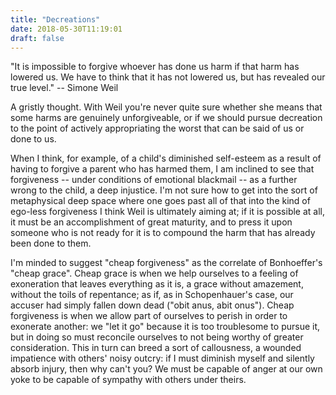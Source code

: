 ```yaml
---
title: "Decreations"
date: 2018-05-30T11:19:01
draft: false
---
```

"It is impossible to forgive whoever has done us harm if that harm has lowered us. We have to think that it has not lowered us, but has revealed our true level." -- Simone Weil

A gristly thought. With Weil you're never quite sure whether she means that some harms are genuinely unforgiveable, or if we should pursue decreation to the point of actively appropriating the worst that can be said of us or done to us.

When I think, for example, of a child's diminished self-esteem as a result of having to forgive a parent who has harmed them, I am inclined to see that forgiveness -- under conditions of emotional blackmail -- as a further wrong to the child, a deep injustice. I'm not sure how to get into the sort of metaphysical deep space where one goes past all of that into the kind of ego-less forgiveness I think Weil is ultimately aiming at; if it is possible at all, it must be an accomplishment of great maturity, and to press it upon someone who is not ready for it is to compound the harm that has already been done to them.

I'm minded to suggest "cheap forgiveness" as the correlate of Bonhoeffer's "cheap grace". Cheap grace is when we help ourselves to a feeling of exoneration that leaves everything as it is, a grace without amazement, without the toils of repentance; as if, as in Schopenhauer's case, our accuser had simply fallen down dead ("obit anus, abit onus"). Cheap forgiveness is when we allow part of ourselves to perish in order to exonerate another: we "let it go" because it is too troublesome to pursue it, but in doing so must reconcile ourselves to not being worthy of greater consideration. This in turn can breed a sort of callousness, a wounded impatience with others' noisy outcry: if I must diminish myself and silently absorb injury, then why can't you? We must be capable of anger at our own yoke to be capable of sympathy with others under theirs.
